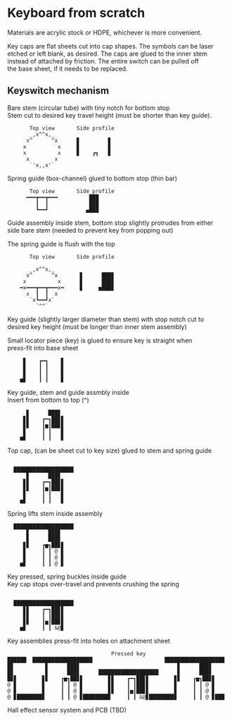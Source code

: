 # Keyboard from scratch

Materials are acrylic stock or HDPE, whichever is more convenient.

Key caps are flat sheets cut into cap shapes. The symbols can be laser  
etched or left blank, as desired. The caps are glued to the inner stem  
instead of attached by friction. The entire switch can be pulled off  
the base sheet, if it needs to be replaced.


## Keyswitch mechanism


Bare stem (circular tube) with tiny notch for bottom stop  
Stem cut to desired key travel height (must be shorter than key guide).

```
       Top view       Side profile
       _,x^^x,_       
      x^      ^x      ▊         ▊
     x          x     ▊         ▊
     x          x     ▊    ┏┓   ▊
      x        x
       `'x,,x'`
```

Spring guide (box-channel) glued to bottom stop (thin bar)  


```
       Top view       Side profile
      ━━━┳━━┳━━━          ███
         ┃  ┃             ███
         ┗━━┛            ▄███
```

Guide assembly inside stem, bottom stop slightly protrudes from either  
side bare stem (needed to prevent key from popping out)

The spring guide is flush with the top

```
       Top view       Side profile
       
       _,x^^x,_    
      x^      ^x       ▊      ███▊
     x          x      ▊      ███▊
    ━x━━━┳━━┳━━━x━     ▊     ▅███▊
      x  ┃  ┃  x
       `x┗━━┛x`
         `^^` 
```

Key guide (slightly larger diameter than stem) with stop notch cut to  
desired key height (must be longer than inner stem assembly)  

Small locator piece (key) is glued to ensure key is straight when  
press-fit into base sheet

```
     ▊    ┏━┓    ▊
     ▊    ┃ ┃    ▊
     ▊    ┃ ┃    ▊
    ▅▊    ┃ ┃    ▊
```

Key guide, stem and guide assmbly inside  
Insert from bottom to top (^)

```
      ▊      ███▊
     ▊▊    ┏━┓██▊▊
     ▊▊    ┃▅┃██▊▊
     ▊     ┃ ┃   ▊
    ▅▊     ┃ ┃   ▊
```

Top cap, (can be sheet cut to key size) glued to stem and spring guide

```

  ███████████████████
      ▊      ███▊    
     ▊▊    ┏━┓██▊▊
     ▊▊    ┃▅┃██▊▊
     ▊     ┃ ┃   ▊
    ▅▊     ┃ ┃   ▊

```
Spring lifts stem inside assembly 

```
  ███████████████████
      ▊      ███▊     
      ▊      ███▊ 
     ▊▊    ┏▅┓██▊▊
     ▊     ┃ ┃ @ ▊
     ▊     ┃ ┃ @ ▊
    ▅▊     ┃ ┃ @ ▊

```

Key pressed, spring buckles inside guide  
Key cap stops over-travel and prevents crushing the spring

```

  ███████████████████
     ▊▊    ┏━┓██▊▊   
     ▊▊    ┃ ┃██▊▊
     ▊▊    ┃▅┃██▊▊ 
    ▅▊     ┃ ┃ &@▊
```


Key assemblies press-fit into holes on attachment sheet

```
                                 Pressed key
██████  ███████████████████                       ███████████████████
█▊          ▊      ███▊                               ▊      ███▊
█▊          ▊      ███▊      ███████████████████      ▊      ███▊
█▊▊        ▊▊    ┏▅┓██▊▊        ▊▊    ┏━┓██▊▊        ▊▊    ┏▅┓██▊▊
@ ▊        ▊     ┃ ┃ @ ▊        ▊▊    ┃ ┃██▊▊        ▊     ┃ ┃ @ ▊
@ ▊        ▊     ┃ ┃ @ ▊        ▊▊    ┃▅┃██▊▊        ▊     ┃ ┃ @ ▊
@ ▊████████▊     ┃ ┃ @ ▊████████▊     ┃ ┃ &@▊████████▊     ┃ ┃ @ ▊███
```


Hall effect sensor system and PCB (TBD)


